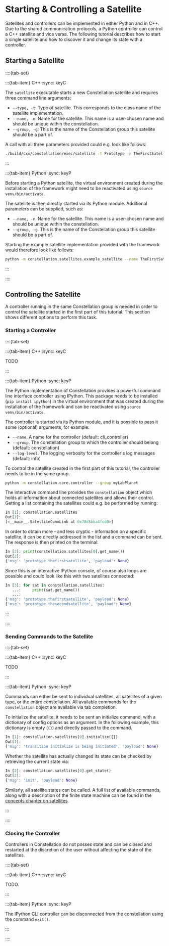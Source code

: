 # Starting & Controlling a Satellite

Satellites and controllers can be implemented in either Python and in C++. Due to the shared communication protocols, a
Python controller can control a C++ satellite and vice versa. The following tutorial describes how to start a single
satellite and how to discover it and change its state with a controller.

## Starting a Satellite

::::{tab-set}

:::{tab-item} C++
:sync: keyC

The `satellite` executable starts a new Constellation satellite and requires three command line arguments:

- `--type, -t`: Type of satellite. This corresponds to the class name of the satellite implementation.
- `--name, -n`: Name for the satellite. This name is a user-chosen name and should be unique within the constellation.
- `--group, -g`: This is the name of the Constellation group this satellite should be a part of.

A call with all three parameters provided could e.g. look like follows:

```sh
./build/cxx/constellation/exec/satellite -t Prototype -n TheFirstSatellite -g MyLabPlanet
```

:::

:::{tab-item} Python
:sync: keyP

Before starting a Python satellite, the virtual environment created during the installation of the framework might need to be
reactivated using `source venv/bin/activate`.

The satellite is then directly started via its Python module. Additional parameters can be supplied, such as:

- `--name, -n`. Name for the satellite. This name is a user-chosen name and should be unique within the constellation.
- `--group, -g`. This is the name of the Constellation group this satellite should be a part of.

Starting the example satellite implementation provided with the framework would therefore look like follows:

```sh
python -m constellation.satellites.example_satellite --name TheFirstSatellite --group MyLabPlanet
```

:::

::::

## Controlling the Satellite

A controller running in the same Constellation group is needed in order to control the satellite started in the first part
of this tutorial. This section shows different options to perform this task.

### Starting a Controller

::::{tab-set}

:::{tab-item} C++
:sync: keyC

TODO

:::

:::{tab-item} Python
:sync: keyP

The Python implementation of Constellation provides a powerful command line interface controller using IPython. This package
needs to be installed (`pip install ipython`) in the virtual environment that was created during the installation of the
framework and can be reactivated using `source venv/bin/activate`.

The controller is started via its Python module, and it is possible to pass it some (optional) arguments, for example:

- `--name`. A name for the controller (default: cli_controller)
- `--group`. The constellation group to which the controller should belong (default: constellation)
- `--log-level`. The logging verbosity for the controller's log messages (default: info)

To control the satellite created in the first part of this tutorial, the controller needs to be in the same group.

```sh
python -m constellation.core.controller --group myLabPlanet
```

The interactive command line provides the `constellation` object which holds all information about connected satellites and
allows their control. Getting a list containing the satellites could e.g. be performed by running:

```python
In [1]: constellation.satellites
Out[1]:
[<__main__.SatelliteCommLink at 0x78d5bba4fcd0>]
```

In order to obtain more - and less cryptic - information on a specific satellite, it can be directly addressed in the list
and a command can be sent. The response is then printed on the terminal:

```python
In [2]: print(constellation.satellites[0].get_name())
Out[2]:
{'msg': 'prototype.thefirstsatellite', 'payload': None}
```

Since this is an interactive IPython console, of course also loops are possible and could look like this with two satellites
connected:

```python
In [3]: for sat in constellation.satellites:
   ...:     print(sat.get_name())
   ...:
{'msg': 'prototype.thefirstsatellite', 'payload': None}
{'msg': 'prototype.thesecondsatellite', 'payload': None}
```

:::

::::

### Sending Commands to the Satellite

::::{tab-set}

:::{tab-item} C++
:sync: keyC

TODO

:::

:::{tab-item} Python
:sync: keyP

Commands can either be sent to individual satellites, all satellites of a given type, or the entire constellation.
All available commands for the `constellation` object are available via tab completion.

To initialize the satellite, it needs to be sent an initialize command, with a dictionary of config options as an argument.
In the following example, this dictionary is empty (`{}`) and directly passed to the command.

```python
In [1]: constellation.satellites[0].initialize({})
Out[1]:
{'msg': 'transition initialize is being initiated', 'payload': None}
```

Whether the satellite has actually changed its state can be checked by retrieving the current state via:

```python
In [2]: constellation.satellites[0].get_state()
Out[2]:
{'msg': 'init', 'payload': None}
```

Similarly, all satellite states can be called. A full list of available commands, along with a description of the finite
state machine can be found in the [concepts chapter on satellites](../concepts/satellite).

:::

::::

### Closing the Controller

Controllers in Constellation do not posses state and can be closed and restarted at the discretion of the user without
affecting the state of the satellites.

::::{tab-set}

:::{tab-item} C++
:sync: keyC

TODO.

:::

:::{tab-item} Python
:sync: keyP

The IPython CLI controller can be disconnected from the constellation using the command `exit()`.

:::

::::
